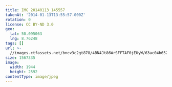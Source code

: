 ```yaml
---
title: IMG_20140113_145557
takenAt: '2014-01-13T13:55:57.000Z'
rotation: 0
license: CC BY-ND 3.0
geo:
  lat: 50.095063
  lng: 8.76248
tags: []
url: >-
  //images.ctfassets.net/bncv3c2gt878/4BN4Jt86WrSFFTAF0jEUyW/63ac04b652bd0cf6feb1d0562aff9413/img_20140113_145557_11929061745_o
size: 1567335
image:
  width: 1944
  height: 2592
contentType: image/jpeg
---
```


